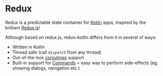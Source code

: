 # Redux
Redux is a predictable state container for [Kotlin](https://kotlinlang.org/) apps, inspired by the brilliant [Redux.js](https://redux.js.org/)!

Although based on redux.js, redux-kotlin differs from it in several of ways:
- Written in Kotlin
- Thread safe (call `dispatch` from any thread)
- Out-of-the-box [coroutines](https://kotlinlang.org/docs/reference/coroutines.html) support
- Built-in support for [Commands](https://www.elm-tutorial.org/en/03-subs-cmds/02-commands.html) =
easy way to perform side-effects (eg. showing dialogs, navigation etc.)
